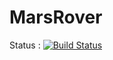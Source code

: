 MarsRover
=========

Status : [![Build Status](https://travis-ci.org/JavaDojo/marsrover.png?branch=asilva)](https://travis-ci.org/JavaDojo/marsrover)
